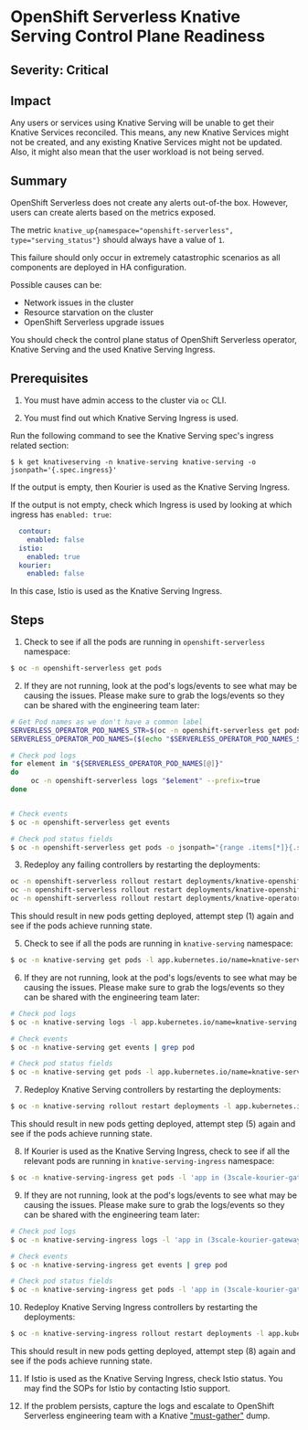 # OpenShift Serverless Knative Serving Control Plane Readiness

## Severity: Critical

## Impact

Any users or services using Knative Serving will be unable to get their Knative Services reconciled.
This means, any new Knative Services might not be created, and any existing Knative Services might not be updated. Also, it might also mean that the user workload is not being served.

## Summary

OpenShift Serverless does not create any alerts out-of-the box. However, users can create alerts based on the metrics exposed.

The metric `knative_up{namespace="openshift-serverless", type="serving_status"}` should always have a value of `1`. 

This failure should only occur in extremely catastrophic scenarios as all components are deployed in HA configuration.

Possible causes can be:
- Network issues in the cluster
- Resource starvation on the cluster
- OpenShift Serverless upgrade issues

You should check the control plane status of OpenShift Serverless operator, Knative Serving and the used Knative Serving Ingress.

## Prerequisites

1. You must have admin access to the cluster via `oc` CLI.

2. You must find out which Knative Serving Ingress is used.

Run the following command to see the Knative Serving spec's ingress related section:

```shell
$ k get knativeserving -n knative-serving knative-serving -o jsonpath='{.spec.ingress}'
```

If the output is empty, then Kourier is used as the Knative Serving Ingress. 

If the output is not empty, check which Ingress is used by looking at which ingress has `enabled: true`:

```yaml
  contour:
    enabled: false
  istio:
    enabled: true
  kourier:
    enabled: false
```

In this case, Istio is used as the Knative Serving Ingress.

## Steps

1. Check to see if all the pods are running in `openshift-serverless` namespace:

```bash
$ oc -n openshift-serverless get pods
```

2. If they are not running, look at the pod's logs/events to see what may be causing the issues. Please make sure to grab the logs/events so they can be shared with the engineering team later:

```bash
# Get Pod names as we don't have a common label
SERVERLESS_OPERATOR_POD_NAMES_STR=$(oc -n openshift-serverless get pods --template '{{range .items}}{{.metadata.name}}{{" "}}{{end}}')
SERVERLESS_OPERATOR_POD_NAMES=($(echo "$SERVERLESS_OPERATOR_POD_NAMES_STR" | tr ' ' '\n'))

# Check pod logs
for element in "${SERVERLESS_OPERATOR_POD_NAMES[@]}"
do
     oc -n openshift-serverless logs "$element" --prefix=true
done


# Check events 
$ oc -n openshift-serverless get events

# Check pod status fields
$ oc -n openshift-serverless get pods -o jsonpath="{range .items[*]}{.status}{\"\n\n\"}{end}" 
```

3. Redeploy any failing controllers by restarting the deployments:

```bash
oc -n openshift-serverless rollout restart deployments/knative-openshift
oc -n openshift-serverless rollout restart deployments/knative-openshift-ingress
oc -n openshift-serverless rollout restart deployments/knative-operator-webhook
```

This should result in new pods getting deployed, attempt step (1) again and see if the pods achieve running state.

5. Check to see if all the pods are running in `knative-serving` namespace:

```bash
$ oc -n knative-serving get pods -l app.kubernetes.io/name=knative-serving
``` 

6. If they are not running, look at the pod's logs/events to see what may be causing the issues. Please make sure to grab the logs/events so they can be shared with the engineering team later:

```bash
# Check pod logs 
$ oc -n knative-serving logs -l app.kubernetes.io/name=knative-serving --prefix=true

# Check events 
$ oc -n knative-serving get events | grep pod

# Check pod status fields
$ oc -n knative-serving get pods -l app.kubernetes.io/name=knative-serving -o jsonpath="{range .items[*]}{.status}{\"\n\n\"}{end}"
```

7. Redeploy Knative Serving controllers by restarting the deployments:

```bash
$ oc -n knative-serving rollout restart deployments -l app.kubernetes.io/name=knative-serving
```

This should result in new pods getting deployed, attempt step (5) again and see if the pods achieve running state.

8. If Kourier is used as the Knative Serving Ingress, check to see if all the relevant pods are running in `knative-serving-ingress` namespace:

```bash
$ oc -n knative-serving-ingress get pods -l 'app in (3scale-kourier-gateway, net-kourier-controller)'
```

9. If they are not running, look at the pod's logs/events to see what may be causing the issues. Please make sure to grab the logs/events so they can be shared with the engineering team later:

```bash
# Check pod logs 
$ oc -n knative-serving-ingress logs -l 'app in (3scale-kourier-gateway, net-kourier-controller)' --prefix=true

# Check events 
$ oc -n knative-serving-ingress get events | grep pod

# Check pod status fields
$ oc -n knative-serving-ingress get pods -l 'app in (3scale-kourier-gateway, net-kourier-controller)' -o jsonpath="{range .items[*]}{.status}{\"\n\n\"}{end}"
```

10. Redeploy Knative Serving Ingress controllers by restarting the deployments:

```bash
$ oc -n knative-serving-ingress rollout restart deployments -l app.kubernetes.io/component=net-kourier
```

This should result in new pods getting deployed, attempt step (8) again and see if the pods achieve running state.

11. If Istio is used as the Knative Serving Ingress, check Istio status. You may find the SOPs for Istio by contacting Istio support. 

12. If the problem persists, capture the logs and escalate to OpenShift Serverless engineering team with a Knative ["must-gather"](https://github.com/openshift-knative/must-gather) dump.


